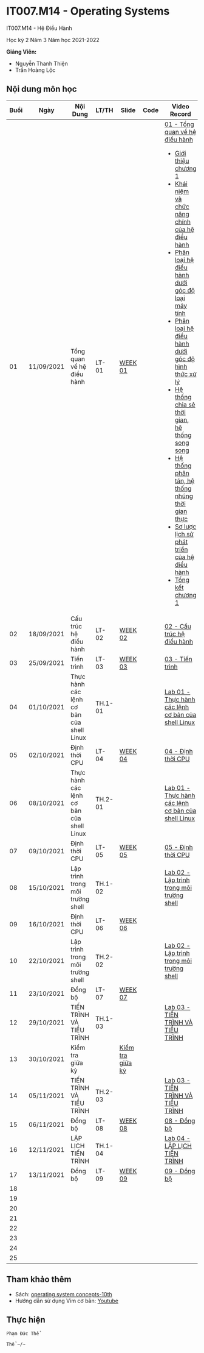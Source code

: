 # IT007.M14 - Operating Systems

IT007.M14 - Hệ Điều Hành

Học kỳ 2 Năm 3 Năm học 2021-2022 

**Giảng Viên:** 
- Nguyễn Thanh Thiện
- Trần Hoàng Lộc



## Nội dung môn học

| Buổi | Ngày | Nội Dung | LT/TH | Slide | Code | Video Record |
| ----- | ----- | ----- | ----- | ----- | ----- | ----- |
| 01 | 11/09/2021 | Tổng quan về hệ điều hành | LT-01 | [WEEK 01](https://github.com/PhamThe-KHDL/IT007.M14-Operating-Systems/tree/main/L%C3%9D%20THUY%E1%BA%BET/WEEK%2001%20-%2011-09-2021) |  | [01 - Tổng quan về hệ điều hành](https://youtu.be/yxsLU9dN3a0) <br /> <ul><li> [Giới thiệu chương 1](https://www.youtube.com/watch?v=FCj925p1MY8) </li><li> [Khái niệm và chức năng chính của hệ điều hành](https://www.youtube.com/watch?v=YsWc2oHnd4E) </li><li> [Phân loại hệ điều hành dưới góc độ loại máy tính](https://www.youtube.com/watch?v=PyVr-DkXbMo) </li><li> [Phân loại hệ điều hành dưới góc độ hình thức xử lý](https://www.youtube.com/watch?v=rHgMyeZ-Ygg) </li><li> [Hệ thống chia sẻ thời gian, hệ thống song song](https://www.youtube.com/watch?v=O49LrhqNe4Q) </li><li> [Hệ thống phân tán, hệ thống nhúng thời gian thực](https://www.youtube.com/watch?v=GpExvZObmM8) </li><li> [Sơ lược lịch sử phát triền của hệ điều hành](https://www.youtube.com/watch?v=oMsBkSmTfM4) </li><li> [Tổng kết chương 1](https://www.youtube.com/watch?v=suraIheit4I) </li></ul>|
| 02 | 18/09/2021 | Cấu trúc hệ điều hành | LT-02 | [WEEK 02](https://github.com/PhamThe-KHDL/IT007.M14-Operating-Systems/tree/main/L%C3%9D%20THUY%E1%BA%BET/WEEK%2002%20-%2018-09-2021) |  | [02 - Cấu trúc hệ điều hành](https://youtu.be/U1z_AQX2gZQ) |
| 03 | 25/09/2021 | Tiến trình | LT-03 | [WEEK 03]() |  | [03 - Tiến trình](https://youtu.be/61C2tIjESlg) |
| 04 | 01/10/2021 | Thực hành các lệnh cơ bản của shell Linux | TH.1-01 |  |  | [Lab 01 - Thực hành các lệnh cơ bản của shell Linux](https://youtu.be/DIRr0meqOck) |
| 05 | 02/10/2021 | Định thời CPU | LT-04 | [WEEK 04]() |  | [04 - Định thời CPU](https://youtu.be/HezNmQCpudY) |
| 06 | 08/10/2021 | Thực hành các lệnh cơ bản của shell Linux | TH.2-01 |  |  | [Lab 01 - Thực hành các lệnh cơ bản của shell Linux](https://youtu.be/K0RHZguSOBg) |
| 07 | 09/10/2021 | Định thời CPU | LT-05 | [WEEK 05]() |  | [05 - Định thời CPU](https://youtu.be/3hOTrYMF3G8) |
| 08 | 15/10/2021 | Lập trình trong môi trường shell | TH.1-02 |  |  | [Lab 02 - Lập trình trong môi trường shell](https://youtu.be/d6MpGmhpJgU) |
| 09 | 16/10/2021 | Định thời CPU | LT-06 | [WEEK 06]() |  |  |
| 10 | 22/10/2021 | Lập trình trong môi trường shell | TH.2-02 |  |  | [Lab 02 - Lập trình trong môi trường shell](https://youtu.be/PZJuWkNKLPs) |
| 11 | 23/10/2021 | Đồng bộ | LT-07 | [WEEK 07]() |  |  |
| 12 | 29/10/2021 | TIẾN TRÌNH VÀ TIỂU TRÌNH | TH.1-03 |  |  | [Lab 03 - TIẾN TRÌNH VÀ TIỂU TRÌNH](https://youtu.be/NQNnZDa5adA) |
| 13 | 30/10/2021 | Kiểm tra giữa kỳ |  | [Kiểm tra giữa kỳ](https://github.com/PhamThe-KHDL/IT007.M14-Operating-Systems/tree/main/TH%E1%BB%B0C%20H%C3%80NH/CLASS/Ki%E1%BB%83m%20tra%20gi%E1%BB%AF%20k%E1%BB%B3) |  |  |
| 14 | 05/11/2021 | TIẾN TRÌNH VÀ TIỂU TRÌNH | TH.2-03 |  |  | [Lab 03 - TIẾN TRÌNH VÀ TIỂU TRÌNH](https://youtu.be/tOZgfktiomg) |
| 15 | 06/11/2021 | Đồng bộ | LT-08 | [WEEK 08]() |  | [08 - Đồng bộ](https://youtu.be/51b757zP8s8) |
| 16 | 12/11/2021 | LẬP LỊCH TIẾN TRÌNH | TH.1-04 |  |  | [Lab 04 - LẬP LỊCH TIẾN TRÌNH](https://youtu.be/02toLd22_6c) |
| 17 | 13/11/2021 | Đồng bộ | LT-09 | [WEEK 09]() |  | [09 - Đồng bộ](https://youtu.be/9o6q7KremY4) |
| 18 |  |  |  |  |  |  |
| 19 |  |  |  |  |  |  |
| 20 |  |  |  |  |  |  |
| 21 |  |  |  |  |  |  |
| 22 |  |  |  |  |  |  |
| 23 |  |  |  |  |  |  |
| 24 |  |  |  |  |  |  |
| 25 |  |  |  |  |  |  |



## Tham khảo thêm

- Sách: [operating system concepts-10th](https://archive.org/details/operating-system-concepts-10th/mode/2up)
- Hướng dẫn sử dụng Vim cơ bản: [Youtube](https://www.youtube.com/playlist?list=PLadHcCIClRifMtZ4MVt41ptuN2v_VolHU)



## Thực hiện

```
Phạm Đức Thể

Thể ~/~
```



